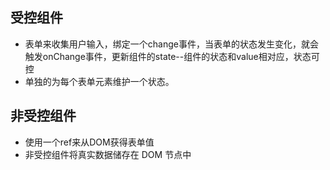 ## 受控组件

- 表单来收集用户输入，绑定一个change事件，当表单的状态发生变化，就会触发onChange事件，更新组件的state--组件的状态和value相对应，状态可控
- 单独的为每个表单元素维护一个状态。

## 非受控组件


- 使用一个ref来从DOM获得表单值
- 非受控组件将真实数据储存在 DOM 节点中
